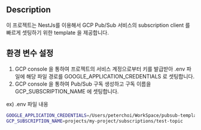 ## Description

이 프로젝트는 NestJs를 이용해서 GCP Pub/Sub 서비스의 subscription client 를 빠르게 셋팅하기 위한 template 을 제공합니다.

## 환경 변수 설정

1) GCP console 을 통하여 프로젝트의 서비스 계정으로부터 키를 발급받아 .env 파일에 해당 파일 경로를 GOOGLE_APPLICATION_CREDENTIALS 로 셋팅합니다.
2) GCP console 을 통하여 Pub/Sub 구독 생성하고 구독 이름을 GCP_SUBSCRIPTION_NAME 에 셋팅합니다.

ex) .env 파일 내옹 
```bash
GOOGLE_APPLICATION_CREDENTIALS=/Users/peterchoi/WorkSpace/pubsub-template/test-project-credential.json
GCP_SUBSCRIPTION_NAME=projects/my-project/subscriptions/test-topic
```
